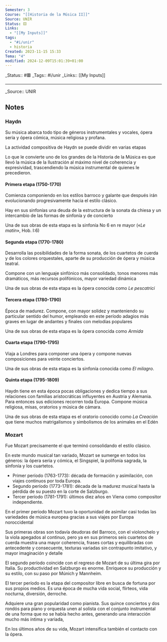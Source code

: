```yaml
---
Semester: 3
Course: "[[Historia de la Música II]]"
Source: UNIR
Status: 🟨
Links:
  - "[[My Inputs]]"
tags:
  - "#i/unir"
  - historia
Created: 2023-11-15 15:33
Tema: "4"
modified: 2024-12-09T15:01:39+01:00
---
```

\_Status:: #🟥
\_Tags::  #i/unir
\_Links::  [[My Inputs]]
___

\_Source:: UNIR 
## Notes

### Haydn

Su música abarca todo tipo de géneros instrumentales y vocales, ópera seria y ópera cómica, música religiosa y profana.

La actividad compositiva de Haydn se puede dividir en varias etapas

Lo que le convierte uno de los grandes de la Historia de la Música es que llevó la música de la Ilustración al máximo nivel de coherencia y expresividad, trascendiendo la música instrumental de quienes le precedieron.

#### Primera etapa (1750-1770)
Comienza componiendo en los estilos barroco y galante que después irán evolucionando progresivamente hacia el estilo clásico.

Hay en sus sinfonías una deuda de la estructura de la sonata da chiesa y un intercambio de las formas de sinfonía y de concierto

Una de sus obras de esta etapa es la sinfonía No 6 en re mayor («*Le matin*», Hob. I:6)

#### Segunda etapa (1770-1780)
Desarrolla las posibilidades de la forma sonata, de los cuartetos de cuerda y de los colores orquestales, aparte de su producción de ópera y música teatral.

Compone con un lenguaje sinfónico más consolidado, tonos menores más dramáticos, más recursos polifónicos, mayor variedad dinámica

Una de sus obras de esta etapa es la ópera conocida como *Le pescatrici*

#### Tercera etapa (1780-1790)
Época de madurez. Compone, con mayor solidez y manteniendo su particular sentido del humor, empleando en este período adagios más graves en lugar de andantes y finales con melodías populares

Una de sus obras de esta etapa es la ópera conocida como *Armida*

#### Cuarta etapa (1790-1795)
Viaja a Londres para componer una ópera y compone nuevas composiciones para veinte conciertos.

Una de sus obras de esta etapa es la sinfonía conocida como *El milagro*. 

#### Quinta etapa (1795-1809)
Haydn tiene en esta época pocas obligaciones y dedica tiempo a sus relaciones con familias aristocráticas influyentes en Austria y Alemania. Para entonces sus ediciones recorren toda Europa. Compone música religiosa, misas, oratorios y música de cámara.

Una de sus obras de esta etapa es el oratorio conocido como *La Creación* que tiene muchos matrigalismos y simbolismos de los animales en el Edén

### Mozart
Fue Mozart precisamente el que terminó consolidando el estilo clásico.

En este mundo musical tan variado, Mozart se sumerge en todos los géneros: la ópera seria y cómica, el Singspiel, la polifonía sagrada, la sinfonía y los cuartetos.

- Primer período (1763-1773): década de formación y asimilación, con viajes continuos por toda Europa.
- Segundo período (1773-1781): década de la madurez musical hasta la pérdida de su puesto en la corte de Salzburgo.
- Tercer período (1781-1791): últimos diez años en Viena como compositor independiente.

En el primer período Mozart tuvo la oportunidad de asimilar casi todas las variedades de música europea gracias a sus viajes por Europa noroccidental

Sus primeras obras son todavía deudoras del Barroco, con el violonchelo y la viola apegados al continuo, pero ya en sus primeros seis cuartetos de cuerda muestra una mayor coherencia, frases cortas y equilibradas con antecedente y consecuente, texturas variadas sin contrapunto imitativo, y mayor imaginación y detalle

El segundo período coincide con el regreso de Mozart de su última gira por Italia. Su productividad en Salzburgo es enorme. Enriquece su producción y su estilo, con su paso por Múnich y Mannheim.

El tercer período es la etapa del compositor libre en busca de fortuna por sus propios medios. Es una época de mucha vida social, flirteos, vida nocturna, diversión, derroche.

Adquiere una gran popularidad como pianista. Sus quince conciertos y dos rondós para piano y orquesta unen al solista con el conjunto instrumental de una forma que no se había hecho antes, generando una interacción mucho más íntima y variada,

En los últimos años de su vida, Mozart intensifica también el contacto con la ópera.


